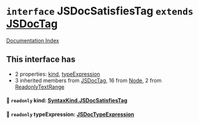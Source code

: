 # `interface` JSDocSatisfiesTag `extends` [JSDocTag](../interface.JSDocTag/README.md)

[Documentation Index](../README.md)

## This interface has

- 2 properties:
[kind](#-readonly-kind-syntaxkindjsdocsatisfiestag),
[typeExpression](#-readonly-typeexpression-jsdoctypeexpression)
- 3 inherited members from [JSDocTag](../interface.JSDocTag/README.md), 16 from [Node](../interface.Node/README.md), 2 from [ReadonlyTextRange](../interface.ReadonlyTextRange/README.md)


#### 📄 `readonly` kind: [SyntaxKind.JSDocSatisfiesTag](../enum.SyntaxKind/README.md#jsdocsatisfiestag--351)



#### 📄 `readonly` typeExpression: [JSDocTypeExpression](../interface.JSDocTypeExpression/README.md)



